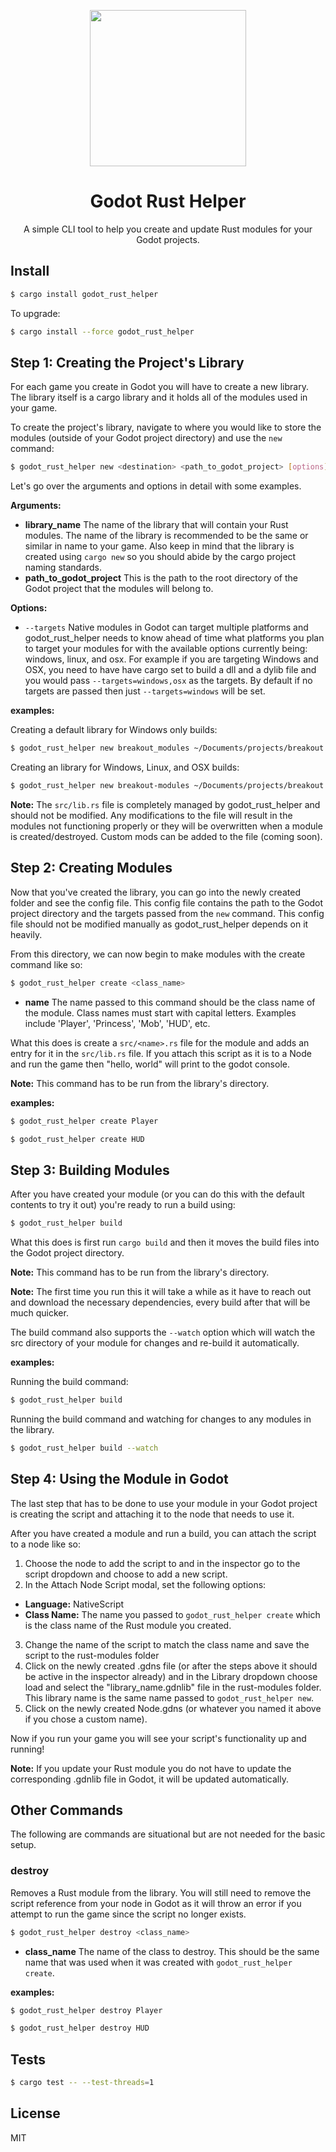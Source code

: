 <p align="center">
  <img width="250" height="250" src="https://raw.githubusercontent.com/robertcorponoi/graphics/master/godot_rust_helper/godot_rust_helper-logo.png">
</p>

<h1 align="center">Godot Rust Helper</h1>

<p align="center">A simple CLI tool to help you create and update Rust modules for your Godot projects.<p>

## **Install**

```bash
$ cargo install godot_rust_helper
```

To upgrade:

```bash
$ cargo install --force godot_rust_helper
```

## **Step 1: Creating the Project's Library**

For each game you create in Godot you will have to create a new library. The library itself is a cargo library and it holds all of the modules used in your game.

To create the project's library, navigate to where you would like to store the modules (outside of your Godot project directory) and use the `new` command:

```bash
$ godot_rust_helper new <destination> <path_to_godot_project> [options]
```

Let's go over the arguments and options in detail with some examples.

**Arguments:**

- **library_name** The name of the library that will contain your Rust modules. The name of the library is recommended to be the same or similar in name to your game. Also keep in mind that the library is created using `cargo new` so you should abide by the cargo project naming standards.
- **path_to_godot_project** This is the path to the root directory of the Godot project that the modules will belong to.

**Options:**
- `--targets` Native modules in Godot can target multiple platforms and godot_rust_helper needs to know ahead of time what platforms you plan to target your modules for with the available options currently being: windows, linux, and osx. For example if you are targeting Windows and OSX, you need to have have cargo set to build a dll and a dylib file and you would pass `--targets=windows,osx` as the targets. By default if no targets are passed then just `--targets=windows` will be set.

**examples:**

Creating a default library for Windows only builds:

```bash
$ godot_rust_helper new breakout_modules ~/Documents/projects/breakout
```

Creating an library for Windows, Linux, and OSX builds:

```bash
$ godot_rust_helper new breakout-modules ~/Documents/projects/breakout windows,linux,osx
```

**Note:** The `src/lib.rs` file is completely managed by godot_rust_helper and should not be modified. Any modifications to the file will result in the modules not functioning properly or they will be overwritten when a module is created/destroyed. Custom mods can be added to the file (coming soon).

## **Step 2: Creating Modules**

Now that you've created the library, you can go into the newly created folder and see the config file. This config file contains the path to the Godot project directory and the targets passed from the `new` command. This config file should not be modified manually as godot_rust_helper depends on it heavily.

From this directory, we can now begin to make modules with the create command like so:

```bash
$ godot_rust_helper create <class_name>
```

- **name** The name passed to this command should be the class name of the module. Class names must start with capital letters. Examples include 'Player', 'Princess', 'Mob', 'HUD', etc.

What this does is create a `src/<name>.rs` file for the module and adds an entry for it in the `src/lib.rs` file. If you attach this script as it is to a Node and run the game then "hello, world" will print to the godot console.

**Note:** This command has to be run from the library's directory.

**examples:**

```bash
$ godot_rust_helper create Player
```

```bash
$ godot_rust_helper create HUD
```

## **Step 3: Building Modules**

After you have created your module (or you can do this with the default contents to try it out) you're ready to run a build using:

```bash
$ godot_rust_helper build
```

What this does is first run `cargo build` and then it moves the build files into the Godot project directory.

**Note:** This command has to be run from the library's directory.

**Note:** The first time you run this it will take a while as it have to reach out and download the necessary dependencies, every build after that will be much quicker.

The build command also supports the `--watch` option which will watch the src directory of your module for changes and re-build it automatically.

**examples:**

Running the build command:

```bash
$ godot_rust_helper build
```

Running the build command and watching for changes to any modules in the library.

```bash
$ godot_rust_helper build --watch
```

## **Step 4: Using the Module in Godot**

The last step that has to be done to use your module in your Godot project is creating the script and attaching it to the node that needs to use it.

After you have created a module and run a build, you can attach the script to a node like so:

1. Choose the node to add the script to and in the inspector go to the script dropdown and choose to add a new script.
2. In the Attach Node Script modal, set the following options:
  - **Language:** NativeScript
  - **Class Name:** The name you passed to `godot_rust_helper create` which is the class name of the Rust module you created.
3. Change the name of the script to match the class name and save the script to the rust-modules folder
4. Click on the newly created .gdns file (or after the steps above it should be active in the inspector already) and in the Library dropdown choose load and select the "library_name.gdnlib" file in the rust-modules folder. This library name is the same name passed to `godot_rust_helper new`.
4. Click on the newly created Node.gdns (or whatever you named it above if you chose a custom name).

Now if you run your game you will see your script's functionality up and running!

**Note:** If you update your Rust module you do not have to update the corresponding .gdnlib file in Godot, it will be updated automatically.

## **Other Commands**

The following are commands are situational but are not needed for the basic setup.

### **destroy**

Removes a Rust module from the library. You will still need to remove the script reference from your node in Godot as it will throw an error if you attempt to run the game since the script no longer exists.

```bash
$ godot_rust_helper destroy <class_name>
```

- **class_name** The name of the class to destroy. This should be the same name that was used when it was created with `godot_rust_helper create`.

**examples:**

```bash
$ godot_rust_helper destroy Player
```

```bash
$ godot_rust_helper destroy HUD
```

## **Tests**

```bash
$ cargo test -- --test-threads=1
```

## **License**

MIT